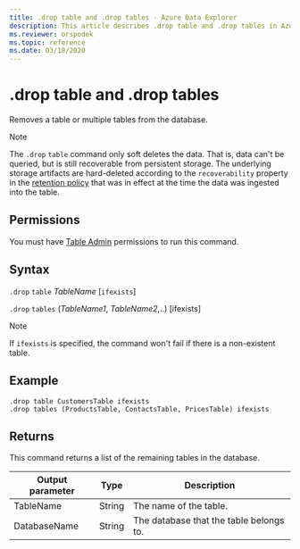 ```yaml
---
title: .drop table and .drop tables - Azure Data Explorer
description: This article describes .drop table and .drop tables in Azure Data Explorer.
ms.reviewer: orspodek
ms.topic: reference
ms.date: 03/18/2020
---
```

# .drop table and .drop tables

Removes a table or multiple tables from the database.

> [!NOTE]
> The `.drop` `table` command only soft deletes the data. That is, data can't be queried, but is still recoverable from persistent storage. The underlying storage artifacts are hard-deleted according to the `recoverability` property in the [retention policy](../management/retentionpolicy.md) that was in effect at the time the data was ingested into the table.

## Permissions

You must have [Table Admin](access-control/role-based-access-control.md) permissions to run this command.

## Syntax

`.drop` `table` *TableName* [`ifexists`]

`.drop` `tables` (*TableName1*, *TableName2*,..) [ifexists]

> [!NOTE]
> If `ifexists` is specified, the command won't fail if there is a non-existent table.

## Example

```kusto
.drop table CustomersTable ifexists
.drop tables (ProductsTable, ContactsTable, PricesTable) ifexists
```

## Returns

This command returns a list of the remaining tables in the database.

| Output parameter | Type   | Description                             |
|------------------|--------|-----------------------------------------|
| TableName        | String | The name of the table.                  |
| DatabaseName     | String | The database that the table belongs to. |
